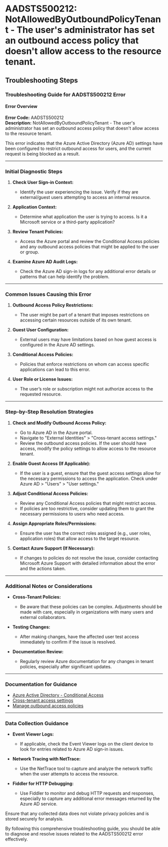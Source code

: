 
# AADSTS500212: NotAllowedByOutboundPolicyTenant - The user's administrator has set an outbound access policy that doesn't allow access to the resource tenant.


## Troubleshooting Steps
### Troubleshooting Guide for AADSTS500212 Error

#### Error Overview
**Error Code:** AADSTS500212  
**Description:** NotAllowedByOutboundPolicyTenant - The user's administrator has set an outbound access policy that doesn't allow access to the resource tenant.

This error indicates that the Azure Active Directory (Azure AD) settings have been configured to restrict outbound access for users, and the current request is being blocked as a result.

---

### Initial Diagnostic Steps
1. **Check User Sign-in Context:**
   - Identify the user experiencing the issue. Verify if they are external/guest users attempting to access an internal resource.

2. **Application Context:**
   - Determine what application the user is trying to access. Is it a Microsoft service or a third-party application?

3. **Review Tenant Policies:**
   - Access the Azure portal and review the Conditional Access policies and any outbound access policies that might be applied to the user or group.

4. **Examine Azure AD Audit Logs:**
   - Check the Azure AD sign-in logs for any additional error details or patterns that can help identify the problem.

---

### Common Issues Causing this Error
1. **Outbound Access Policy Restrictions:**
   - The user might be part of a tenant that imposes restrictions on accessing certain resources outside of its own tenant.

2. **Guest User Configuration:**
   - External users may have limitations based on how guest access is configured in the Azure AD settings.

3. **Conditional Access Policies:**
   - Policies that enforce restrictions on whom can access specific applications can lead to this error.

4. **User Role or License Issues:**
   - The user’s role or subscription might not authorize access to the requested resource.

---

### Step-by-Step Resolution Strategies
1. **Check and Modify Outbound Access Policy:**
   - Go to Azure AD in the Azure portal.
   - Navigate to "External Identities" > "Cross-tenant access settings."
   - Review the outbound access policies. If the user should have access, modify the policy settings to allow access to the resource tenant.

2. **Enable Guest Access (If Applicable):**
   - If the user is a guest, ensure that the guest access settings allow for the necessary permissions to access the application. Check under Azure AD > "Users" > "User settings."

3. **Adjust Conditional Access Policies:**
   - Review any Conditional Access policies that might restrict access.
   - If policies are too restrictive, consider updating them to grant the necessary permissions to users who need access.

4. **Assign Appropriate Roles/Permissions:**
   - Ensure the user has the correct roles assigned (e.g., user roles, application roles) that allow access to the target resource.

5. **Contact Azure Support (If Necessary):**
   - If changes to policies do not resolve the issue, consider contacting Microsoft Azure Support with detailed information about the error and the actions taken.

---

### Additional Notes or Considerations
- **Cross-Tenant Policies:**
   - Be aware that these policies can be complex. Adjustments should be made with care, especially in organizations with many users and external collaborators.

- **Testing Changes:**
   - After making changes, have the affected user test access immediately to confirm if the issue is resolved.

- **Documentation Review:**
   - Regularly review Azure documentation for any changes in tenant policies, especially after significant updates.

---

### Documentation for Guidance
- [Azure Active Directory - Conditional Access](https://docs.microsoft.com/en-us/azure/active-directory/conditional-access/overview)
- [Cross-tenant access settings](https://docs.microsoft.com/en-us/azure/active-directory/external-identities/cross-tenant-access-settings)
- [Manage outbound access policies](https://docs.microsoft.com/en-us/azure/active-directory/external-identities/cross-tenant-access-policies)

---

### Data Collection Guidance
- **Event Viewer Logs:**
   - If applicable, check the Event Viewer logs on the client device to look for entries related to Azure AD sign-in issues.
  
- **Network Tracing with NetTrace:**
   - Use the NetTrace tool to capture and analyze the network traffic when the user attempts to access the resource.

- **Fiddler for HTTP Debugging:**
   - Use Fiddler to monitor and debug HTTP requests and responses, especially to capture any additional error messages returned by the Azure AD service.

Ensure that any collected data does not violate privacy policies and is stored securely for analysis. 

By following this comprehensive troubleshooting guide, you should be able to diagnose and resolve issues related to the AADSTS500212 error effectively.